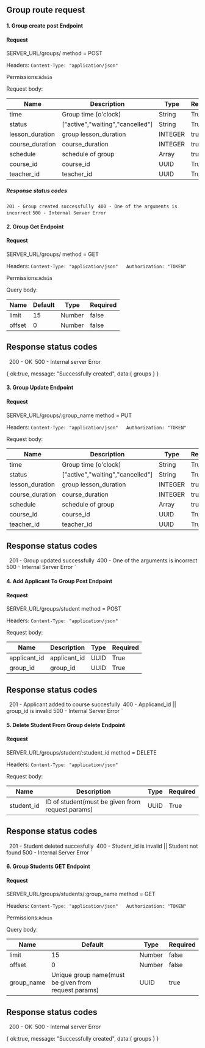 ## Group route request

#### 1. Group create post Endpoint

#### Request

SERVER_URL/groups/  method = POST

Headers: `Content-Type: "application/json"`

Permissions:`Admin`

Request body:



| Name      | Description    | Type  | Required |
| --------- | -----------    |------ | -------  |
| time   | Group time (o'clock)   | String       |  True        |
| status      | ["active","waiting","cancelled"]   | String       |  True        |
| lesson_duration  | group lesson_duration        | INTEGER     | true         |
| course_duration  | course_duration       | INTEGER       | true         |
| schedule | schedule of group         | Array       | true         |
| course_id      | course_id   | UUID     |  True        |
| teacher_id     | teacher_id | UUID       |  True        |


 ##### Response status codes

`201 - Group created successfully `
`400 - One of the arguments is incorrect`
`500 - Internal Server Error`  




#### 2. Group Get Endpoint

#### Request


SERVER_URL/groups/   method =  GET

Headers: `Content-Type: "application/json"   Authorization: "TOKEN"`


Permissions:`Admin`

Query body:



| Name      | Default    | Type  | Required |
| --------- | -----------    |------ | -------  |
| limit   | 15   | Number       |  false        |
| offset   | 0   | Number       |  false        |

## Response status codes


` `200 - OK`
`500 - Internal server Error 






{
    ok:true,
    message: "Successfully created",
    data:{
        groups
    }
}





#### 3. Group Update Endpoint

#### Request


SERVER_URL/groups/:group_name   method =  PUT


Headers: `Content-Type: "application/json"   Authorization: "TOKEN"`


Request body:




| Name      | Description    | Type  | Required |
| --------- | -----------    |------ | -------  |
| time   | Group time (o'clock)   | String       |  True        |
| status      | ["active","waiting","cancelled"]   | String       |  True        |
| lesson_duration  | group lesson_duration        | INTEGER     | true         |
| course_duration  | course_duration       | INTEGER       | true         |
| schedule | schedule of group         | Array       | true         |
| course_id      | course_id   | UUID     |  True        |
| teacher_id     | teacher_id | UUID       |  True        |

## Response status codes


` `201 - Group updated successfully`
`400 -  One of the arguments is incorrect
500 - Internal Server Error
`


#### 4. Add Applicant To Group Post Endpoint

#### Request


SERVER_URL/groups/student  method =  POST


Headers: `Content-Type: "application/json"`


Request body:

| Name      | Description    | Type  | Required |
| --------- | -----------    |------ | -------  |
| applicant_id   | applicant_id   | UUID   |  True        |
| group_id   | group_id   | UUID   |  True        |

## Response status codes


` `201 -  Applicant added to course succesfully`
`400 -  Applicand_id || group_id is invalid
500 - Internal Server Error
`




#### 5. Delete Student From Group delete Endpoint

#### Request


SERVER_URL/groups/student/:student_id  method = DELETE

Headers: `Content-Type: "application/json"`


Request body:

| Name      | Description    | Type  | Required |
| --------- | -----------    |------ | -------  |
| student_id   | 	ID of student(must be given from request.params)  | UUID   |  True        |


## Response status codes


` `201 -  Student deleted succesfully`
`400 -  Student_id is invalid || Student not found
500 - Internal Server Error
`

















#### 6. Group Students GET Endpoint

#### Request

SERVER_URL/groups/students/:group_name method = GET

Headers: `Content-Type: "application/json"   Authorization: "TOKEN"`


Permissions:`Admin`

Query body:



| Name      | Default    | Type  | Required |
| --------- | -----------    |------ | -------  |
| limit   | 15   | Number       |  false        |
| offset   | 0   | Number       |  false        |
| group_name   | Unique group name(must be given from request.params)| UUID     |  true    |

## Response status codes


` `200 - OK`
`500 - Internal server Error 


{
    ok:true,
    message: "Successfully created",
    data:{
        groups
    }
}





